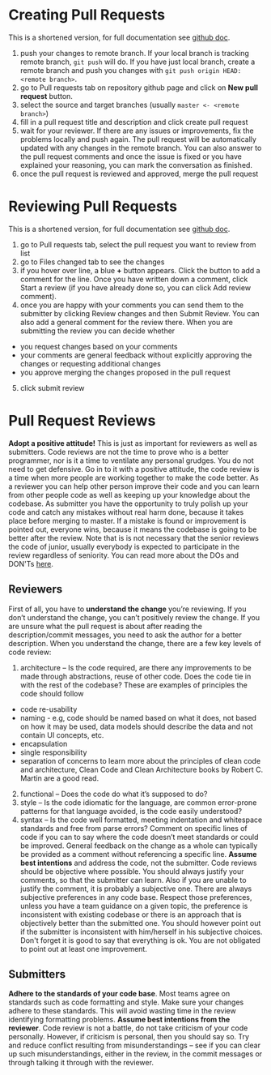 # Creating Pull Requests
This is a shortened version, for full documentation see [github doc](https://help.github.com/en/articles/creating-a-pull-request).
1. push your changes to remote branch. If your local branch is tracking remote branch, `git push` will do. If you have just local branch, create a remote branch and push you changes with `git push origin HEAD:<remote branch>`.
2. go to Pull requests tab on repository github page and click on **New pull request** button.
3. select the source and target branches (usually `master <- <remote branch>`)
4. fill in a pull request title and description and click create pull request
5. wait for your reviewer. If there are any issues or improvements, fix the problems locally and push again. The pull request will be automatically updated with any changes in the remote branch. You can also answer to the pull request comments and once the issue is fixed or you have explained your reasoning, you can mark the conversation as finished.
6. once the pull request is reviewed and approved, merge the pull request

# Reviewing Pull Requests
This is a shortened version, for full documentation see [github doc](https://help.github.com/en/articles/reviewing-proposed-changes-in-a-pull-request).
1. go to Pull requests tab, select the pull request you want to review from list
2. go to Files changed tab to see the changes
3. if you hover over line, a blue **+** button appears. Click the button to add a comment for the line. Once you have written down a comment, click Start a review (if you have already done so, you can click Add review comment). 
4. once you are happy with your comments you can send them to the submitter by clicking Review changes and then Submit Review. You can also add a general comment for the review there. When you are submitting the review you can decide whether 
- you request changes based on your comments
- your comments are general feedback without explicitly approving the changes or requesting additional changes
- you approve merging the changes proposed in the pull request
5. click submit review

# Pull Request Reviews
**Adopt a positive attitude!**
This is just as important for reviewers as well as submitters. Code reviews are not the time to prove who is a better programmer, nor is it a time to ventilate any personal grudges. You do not need to get defensive. Go in to it with a positive attitude, the code review is a time when more people are working together to make the code better. As a reviewer you can help other person improve their code and you can learn from other people code as well as keeping up your knowledge about the codebase. As submitter you have the opportunity to truly polish up your code and catch any mistakes without real harm done, because it takes place before merging to master. If a mistake is found or improvement is pointed out, everyone wins, because it means the codebase is going to be better after the review. Note that is is not necessary that the senior reviews the code of junior, usually everybody is expected to participate in the review regardless of seniority. You can read more about the DOs and DON'Ts [here](https://seanh.cc/post/code-review/).

## Reviewers
First of all, you have to **understand the change** you’re reviewing. If you don’t understand the change, you can’t positively review the change. If you are unsure what the pull request is about after reading the description/commit messages, you need to ask the author for a better description.
When you understand the change, there are a few key levels of code review:
1. architecture – Is the code required, are there any improvements to be made through abstractions, reuse of other code. Does the code tie in with the rest of the codebase? These are examples of principles the code should follow
- code re-usability
- naming - e.g, code should be named based on what it does, not based on how it may be used, data models should describe the data and not contain UI concepts, etc.
- encapsulation
- single responsibility
- separation of concerns
to learn more about the principles of clean code and architecture, Clean Code and Clean Architecture books by Robert C. Martin are a good read.
2. functional – Does the code do what it’s supposed to do?
3. style – Is the code idiomatic for the language, are common error-prone patterns for that language avoided, is the code easily understood?
4. syntax – Is the code well formatted, meeting indentation and whitespace standards and free from parse errors?
Comment on specific lines of code if you can to say where the code doesn’t meet standards or could be improved. General feedback on the change as a whole can typically be provided as a comment without referencing a specific line.
**Assume best intentions** and address the code, not the submitter. Code reviews should be objective where possible. You should always justify your comments, so that the submitter can learn. Also if you are unable to justify the comment, it is probably a subjective one.
There are always subjective preferences in any code base. Respect those preferences, unless you have a team guidance on a given topic, the preference is inconsistent with existing codebase or there is an approach that is objectively better than the submitted one. You should however point out if the submitter is inconsistent with him/herself in his subjective choices.
Don't forget it is good to say that everything is ok. You are not obligated to point out at least one improvement.

## Submitters
**Adhere to the standards of your code base**. Most teams agree on standards such as code formatting and style. Make sure your changes adhere to these standards. This will avoid wasting time in the review identifying formatting problems.
**Assume best intentions from the reviewer**. Code review is not a battle, do not take criticism of your code personally. However, if criticism is personal, then you should say so.
Try and reduce conflict resulting from misunderstandings – see if you can clear up such misunderstandings, either in the review, in the commit messages or through talking it through with the reviewer.
